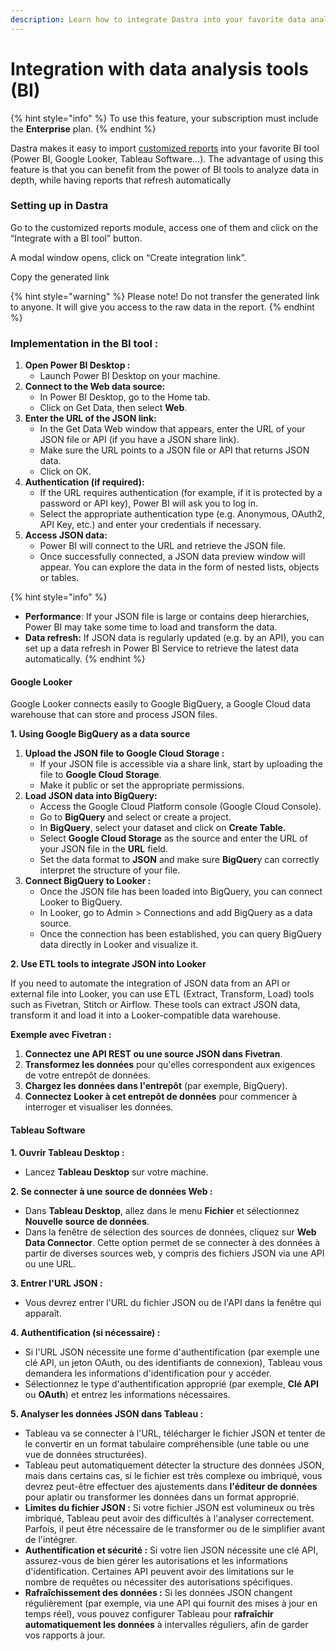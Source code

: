 ```yaml
---
description: Learn how to integrate Dastra into your favorite data analysis tool!
---
```


# Integration with data analysis tools (BI)

{% hint style="info" %}
To use this feature, your subscription must include the **Enterprise** plan.
{% endhint %}

Dastra makes it easy to import [customized reports](./) into your favorite BI tool (Power BI, Google Looker, Tableau Software...). The advantage of using this feature is that you can benefit from the power of BI tools to analyze data in depth, while having reports that refresh automatically

### Setting up in Dastra

Go to the customized reports module, access one of them and click on the “Integrate with a BI tool” button.&#x20;

A modal window opens, click on “Create integration link”.&#x20;

Copy the generated link&#x20;

{% hint style="warning" %}
Please note! Do not transfer the generated link to anyone. It will give you access to the raw data in the report.
{% endhint %}

### Implementation in the BI tool :

1. **Open Power BI Desktop :**
   * Launch Power BI Desktop on your machine.
2. **Connect to the Web data source:**
   * In Power BI Desktop, go to the Home tab.
   * Click on Get Data, then select **Web**.
3. **Enter the URL of the JSON link:**
   * In the Get Data Web window that appears, enter the URL of your JSON file or API (if you have a JSON share link).
   * Make sure the URL points to a JSON file or API that returns JSON data.
   * Click on OK.
4. **Authentication (if required):**
   * If the URL requires authentication (for example, if it is protected by a password or API key), Power BI will ask you to log in.
   * Select the appropriate authentication type (e.g. Anonymous, OAuth2, API Key, etc.) and enter your credentials if necessary.
5. **Access JSON data:**
   * Power BI will connect to the URL and retrieve the JSON file.
   * Once successfully connected, a JSON data preview window will appear. You can explore the data in the form of nested lists, objects or tables.

{% hint style="info" %}
* **Performance**: If your JSON file is large or contains deep hierarchies, Power BI may take some time to load and transform the data.
* **Data refresh:** If JSON data is regularly updated (e.g. by an API), you can set up a data refresh in Power BI Service to retrieve the latest data automatically.
{% endhint %}

#### Google Looker <a href="#google-looker" id="google-looker"></a>

Google Looker connects easily to Google BigQuery, a Google Cloud data warehouse that can store and process JSON files.

**1. Using Google BigQuery as a data source**

1. **Upload the JSON file to Google Cloud Storage :**
   * If your JSON file is accessible via a share link, start by uploading the file to **Google Cloud Storage**.
   * Make it public or set the appropriate permissions.
2. **Load JSON data into BigQuery:**
   * Access the Google Cloud Platform console (Google Cloud Console).
   * Go to **BigQuery** and select or create a project.
   * In **BigQuery**, select your dataset and click on **Create Table.**
   * Select **Google Cloud Storage** as the source and enter the URL of your JSON file in the **URL** field.
   * Set the data format to **JSON** and make sure **BigQuer**y can correctly interpret the structure of your file.
3. **Connect BigQuery to Looker :**
   * Once the JSON file has been loaded into BigQuery, you can connect Looker to BigQuery.
   * In Looker, go to Admin > Connections and add BigQuery as a data source.
   * Once the connection has been established, you can query BigQuery data directly in Looker and visualize it.

**2. Use ETL tools to integrate JSON into Looker**

If you need to automate the integration of JSON data from an API or external file into Looker, you can use ETL (Extract, Transform, Load) tools such as Fivetran, Stitch or Airflow. These tools can extract JSON data, transform it and load it into a Looker-compatible data warehouse.

**Exemple avec Fivetran :**

1. **Connectez une API REST ou une source JSON dans Fivetran**.
2. **Transformez les données** pour qu'elles correspondent aux exigences de votre entrepôt de données.
3. **Chargez les données dans l'entrepôt** (par exemple, BigQuery).
4. **Connectez Looker à cet entrepôt de données** pour commencer à interroger et visualiser les données.

#### Tableau Software <a href="#tableau-software" id="tableau-software"></a>

**1. Ouvrir Tableau Desktop :**

* Lancez **Tableau Desktop** sur votre machine.

**2. Se connecter à une source de données Web :**

* Dans **Tableau Desktop**, allez dans le menu **Fichier** et sélectionnez **Nouvelle source de données**.
* Dans la fenêtre de sélection des sources de données, cliquez sur **Web Data Connector**. Cette option permet de se connecter à des données à partir de diverses sources web, y compris des fichiers JSON via une API ou une URL.

**3. Entrer l'URL JSON :**

* Vous devrez entrer l'URL du fichier JSON ou de l'API dans la fenêtre qui apparaît.

**4. Authentification (si nécessaire) :**

* Si l'URL JSON nécessite une forme d'authentification (par exemple une clé API, un jeton OAuth, ou des identifiants de connexion), Tableau vous demandera les informations d'identification pour y accéder.
* Sélectionnez le type d'authentification approprié (par exemple, **Clé API** ou **OAuth**) et entrez les informations nécessaires.

**5. Analyser les données JSON dans Tableau :**

* Tableau va se connecter à l'URL, télécharger le fichier JSON et tenter de le convertir en un format tabulaire compréhensible (une table ou une vue de données structurées).
* Tableau peut automatiquement détecter la structure des données JSON, mais dans certains cas, si le fichier est très complexe ou imbriqué, vous devrez peut-être effectuer des ajustements dans **l'éditeur de données** pour aplatir ou transformer les données dans un format approprié.
* **Limites du fichier JSON :** Si votre fichier JSON est volumineux ou très imbriqué, Tableau peut avoir des difficultés à l'analyser correctement. Parfois, il peut être nécessaire de le transformer ou de le simplifier avant de l'intégrer.
* **Authentification et sécurité :** Si votre lien JSON nécessite une clé API, assurez-vous de bien gérer les autorisations et les informations d'identification. Certaines API peuvent avoir des limitations sur le nombre de requêtes ou nécessiter des autorisations spécifiques.
* **Rafraîchissement des données :** Si les données JSON changent régulièrement (par exemple, via une API qui fournit des mises à jour en temps réel), vous pouvez configurer Tableau pour **rafraîchir automatiquement les données** à intervalles réguliers, afin de garder vos rapports à jour.
